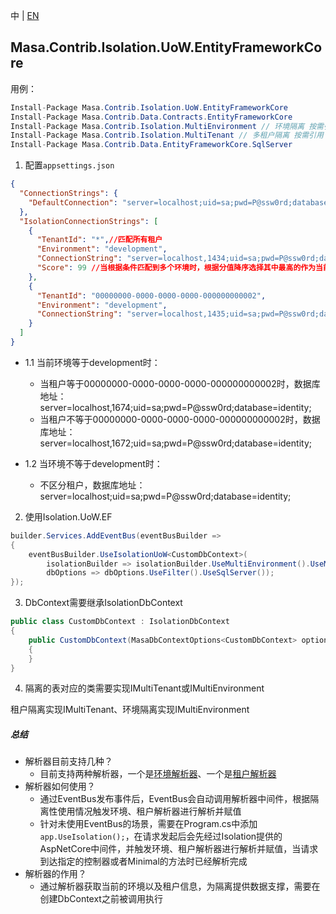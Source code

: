 中 | [EN](README.md)

## Masa.Contrib.Isolation.UoW.EntityFrameworkCore

用例：

```C#
Install-Package Masa.Contrib.Isolation.UoW.EntityFrameworkCore
Install-Package Masa.Contrib.Data.Contracts.EntityFrameworkCore
Install-Package Masa.Contrib.Isolation.MultiEnvironment // 环境隔离 按需引用
Install-Package Masa.Contrib.Isolation.MultiTenant // 多租户隔离 按需引用
Install-Package Masa.Contrib.Data.EntityFrameworkCore.SqlServer
```

1. 配置`appsettings.json`
``` appsettings.json
{
  "ConnectionStrings": {
    "DefaultConnection": "server=localhost;uid=sa;pwd=P@ssw0rd;database=identity;"
  },
  "IsolationConnectionStrings": [
    {
      "TenantId": "*",//匹配所有租户
      "Environment": "development",
      "ConnectionString": "server=localhost,1434;uid=sa;pwd=P@ssw0rd;database=identity;",
      "Score": 99 //当根据条件匹配到多个环境时，根据分值降序选择其中最高的作为当前DbContext的链接地址，Score默认为100
    },
    {
      "TenantId": "00000000-0000-0000-0000-000000000002",
      "Environment": "development",
      "ConnectionString": "server=localhost,1435;uid=sa;pwd=P@ssw0rd;database=identity;"
    }
  ]
}
```

* 1.1 当前环境等于development时：
  * 当租户等于00000000-0000-0000-0000-000000000002时，数据库地址：server=localhost,1674;uid=sa;pwd=P@ssw0rd;database=identity;
  * 当租户不等于00000000-0000-0000-0000-000000000002时，数据库地址：server=localhost,1672;uid=sa;pwd=P@ssw0rd;database=identity;

* 1.2 当环境不等于development时：
  * 不区分租户，数据库地址：server=localhost;uid=sa;pwd=P@ssw0rd;database=identity;

2. 使用Isolation.UoW.EF
``` C#
builder.Services.AddEventBus(eventBusBuilder =>
{
    eventBusBuilder.UseIsolationUoW<CustomDbContext>(
        isolationBuilder => isolationBuilder.UseMultiEnvironment().UseMultiTenant(),// 按需选择使用环境或者租户隔离
        dbOptions => dbOptions.UseFilter().UseSqlServer());
});
```

3. DbContext需要继承IsolationDbContext

``` C#
public class CustomDbContext : IsolationDbContext
{
    public CustomDbContext(MasaDbContextOptions<CustomDbContext> options) : base(options)
    {
    }
}
```

4. 隔离的表对应的类需要实现IMultiTenant或IMultiEnvironment

租户隔离实现IMultiTenant、环境隔离实现IMultiEnvironment

##### 总结
* 解析器目前支持几种？
  * 目前支持两种解析器，一个是[环境解析器](../Masa.Contrib.Isolation.MultiEnvironment/README.zh-CN.md)、一个是[租户解析器](../Masa.Contrib.Isolation.MultiTenant/README.zh-CN.md)
* 解析器如何使用？
  * 通过EventBus发布事件后，EventBus会自动调用解析器中间件，根据隔离性使用情况触发环境、租户解析器进行解析并赋值
  * 针对未使用EventBus的场景，需要在Program.cs中添加`app.UseIsolation();`，在请求发起后会先经过Isolation提供的AspNetCore中间件，并触发环境、租户解析器进行解析并赋值，当请求到达指定的控制器或者Minimal的方法时已经解析完成
* 解析器的作用？
  * 通过解析器获取当前的环境以及租户信息，为隔离提供数据支撑，需要在创建DbContext之前被调用执行